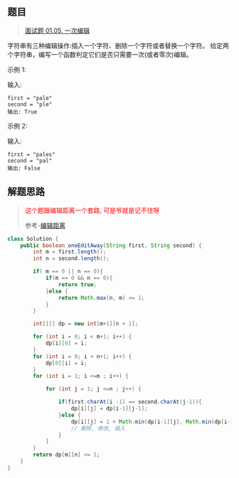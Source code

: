 ## 题目

> [面试题 01.05. 一次编辑](https://leetcode-cn.com/problems/one-away-lcci/)

字符串有三种编辑操作:插入一个字符、删除一个字符或者替换一个字符。 给定两个字符串，编写一个函数判定它们是否只需要一次(或者零次)编辑。

 

示例 1:

输入: 

```
first = "pale"
second = "ple"
输出: True
```


示例 2:

输入: 

```
first = "pales"
second = "pal"
输出: False
```



## 解题思路

> <span style="color: red">这个题跟编辑距离一个套路, 可是爷就是记不住呀</span>
>
> 参考-[编辑距离](books/leetcode_100/72_编辑距离.md)

```java
class Solution {
    public boolean oneEditAway(String first, String second) {
        int m = first.length();
        int n = second.length();

        if( m == 0 || n == 0){
            if(m == 0 && n == 0){
                return true;
            }else {
                return Math.max(n, m) <= 1;
            }
        }

        int[][] dp = new int[m+1][n + 1];

        for (int i = 0; i < m+1; i++) {
            dp[i][0] = i;
        }
        for (int i = 0; i < n+1; i++) {
            dp[0][i] = i;
        }
        for (int i = 1; i <=m ; i++) {

            for (int j = 1; j <=n ; j++) {

                if(first.charAt(i -1) == second.charAt(j-1)){
                    dp[i][j] = dp[i-1][j-1];
                }else {
                    dp[i][j] = 1 + Math.min(dp[i-1][j], Math.min(dp[i-1][j-1], dp[i][j-1]));
                    // 删除, 修改, 插入
                }
            }
        }
        return dp[m][n] <= 1;
    }
}
```




